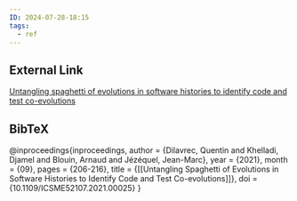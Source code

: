 ```yaml
---
ID: 2024-07-28-18:15
tags:
  - ref
---
```

## External Link

[Untangling spaghetti of evolutions in software histories to identify code and test co-evolutions](https://www.researchgate.net/publication/356515553_Untangling_Spaghetti_of_Evolutions_in_Software_Histories_to_Identify_Code_and_Test_Co-evolutions)
## BibTeX

@inproceedings{inproceedings,
author = {Dilavrec, Quentin and Khelladi, Djamel and Blouin, Arnaud and Jézéquel, Jean-Marc},
year = {2021},
month = {09},
pages = {206-216},
title = {[[Untangling Spaghetti of Evolutions in Software Histories to Identify Code and Test Co-evolutions]]},
doi = {10.1109/ICSME52107.2021.00025}
}